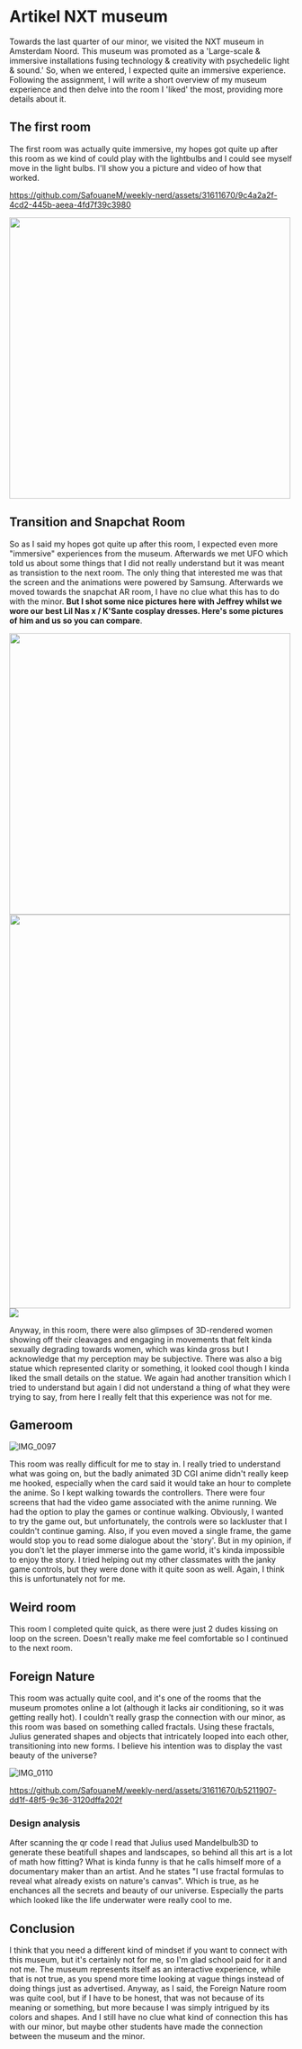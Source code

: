 # Artikel NXT museum
Towards the last quarter of our minor, we visited the NXT museum in Amsterdam Noord. This museum was promoted as a 'Large-scale & immersive installations fusing technology & creativity with psychedelic light & sound.' So, when we entered, I expected quite an immersive experience. Following the assignment, I will write a short overview of my museum experience and then delve into the room I 'liked' the most, providing more details about it.

## The first room
The first room was actually quite immersive, my hopes got quite up after this room as we kind of could play with the lightbulbs and I could see myself move in the light bulbs.  I'll show you a picture and video of how that worked. 

https://github.com/SafouaneM/weekly-nerd/assets/31611670/9c4a2a2f-4cd2-445b-aeea-4fd7f39c3980

<img src="https://github.com/SafouaneM/weekly-nerd/assets/31611670/8fa1cd19-0da9-4dce-ad62-ca931229ac07" width="500" />

## Transition and Snapchat Room
So as I said my hopes got quite up after this room, I expected even more "immersive" experiences from the museum. Afterwards we met UFO which told us about some things that I did not really understand but it was meant as transistion to the next room. The only thing that interested me was that the screen and the animations were powered by Samsung. Afterwards we moved towards the snapchat AR room, I have no clue what this has to do with the minor. __But I shot some nice pictures here with Jeffrey whilst we wore our best Lil Nas x / K'Sante cosplay dresses. Here's some pictures of him and us so you can compare__.

<img src="https://github.com/SafouaneM/weekly-nerd/assets/31611670/e420f994-acea-4608-b6ca-20dd12ffd3d7" width="500"/>
<img src="https://github.com/SafouaneM/weekly-nerd/assets/31611670/54898cf9-b95b-45b3-9a83-5a5088184e0d" width="500" height="700"/>
<img src="https://github.com/SafouaneM/weekly-nerd/assets/31611670/4fe7fc7d-d4c4-4ad4-bc26-76e77abda247" />

Anyway, in this room, there were also glimpses of 3D-rendered women showing off their cleavages and engaging in movements that felt kinda sexually degrading towards women, which was kinda gross but I acknowledge that my perception may be subjective. There was also a big statue which represented clarity or something, it looked cool though I kinda liked the small details on the statue. We again had another transition which I tried to understand but again I did not understand a thing of what they were trying to say, from here I really felt that this experience was not for me.

## Gameroom
![IMG_0097](https://github.com/SafouaneM/weekly-nerd/assets/31611670/96ac9428-6be4-42ba-bde9-f696a0b1bc1a)

This room was really difficult for me to stay in. I really tried to understand what was going on, but the badly animated 3D CGI anime didn't really keep me hooked, especially when the card said it would take an hour to complete the anime. So I kept walking towards the controllers. There were four screens that had the video game associated with the anime running. We had the option to play the games or continue walking. Obviously, I wanted to try the game out, but unfortunately, the controls were so lackluster that I couldn't continue gaming. Also, if you even moved a single frame, the game would stop you to read some dialogue about the 'story'. But in my opinion, if you don't let the player immerse into the game world, it's kinda impossible to enjoy the story. I tried helping out my other classmates with the janky game controls, but they were done with it quite soon as well. Again, I think this is unfortunately not for me.

## Weird room
This room I completed quite quick, as there were just 2 dudes kissing on loop on the screen. Doesn't really make me feel comfortable so I continued to the next room.

## Foreign Nature
This room was actually quite cool, and it's one of the rooms that the museum promotes online a lot (although it lacks air conditioning, so it was getting really hot). I couldn't really grasp the connection with our minor, as this room was based on something called fractals. Using these fractals, Julius generated shapes and objects that intricately looped into each other, transitioning into new forms. I believe his intention was to display the vast beauty of the universe?

![IMG_0110](https://github.com/SafouaneM/weekly-nerd/assets/31611670/b6c25ae5-9b12-4b2b-b3d9-2d0507d3137c)


https://github.com/SafouaneM/weekly-nerd/assets/31611670/b5211907-dd1f-48f5-9c36-3120dffa202f



### Design analysis
After scanning the qr code I read that Julius used Mandelbulb3D to generate these beatifull shapes and landscapes, so behind all this art is a lot of math how fitting? What is kinda funny is that he calls himself more of a documentary maker than an artist. And he states "I use fractal formulas to reveal what already exists on nature's canvas". Which is true, as he enchances all the secrets and beauty of our universe. Especially the parts which looked like the life underwater were really cool to me.

## Conclusion
I think that you need a different kind of mindset if you want to connect with this museum, but it's certainly not for me, so I'm glad school paid for it and not me. The museum represents itself as an interactive experience, while that is not true, as you spend more time looking at vague things instead of doing things just as advertised. Anyway, as I said, the Foreign Nature room was quite cool, but if I have to be honest, that was not because of its meaning or something, but more because I was simply intrigued by its colors and shapes. And I still have no clue what kind of connection this has with our minor, but maybe other students have made the connection between the museum and the minor.









